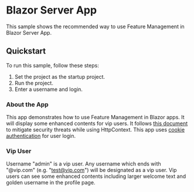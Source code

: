 # Blazor Server App

This sample shows the recommended way to use Feature Management in Blazor Server App.

## Quickstart

To run this sample, follow these steps:

1. Set the project as the startup project.
2. Run the project.
3. Enter a username and login.

### About the App

This app demonstrates how to use Feature Management in Blazor apps. It will display some enhanced contents for vip users.
It follows [this document](https://learn.microsoft.com/en-us/aspnet/core/blazor/security/server/threat-mitigation?view=aspnetcore-7.0#ihttpcontextaccessorhttpcontext-in-razor-components) to mitigate security threats while using HttpContext.
This app uses [cookie authentication](https://learn.microsoft.com/en-us/aspnet/core/security/authentication/cookie?view=aspnetcore-6.0) for user login.

### Vip User

Username "admin" is a vip user.
Any username which ends with "@vip.com" (e.g. "test@vip.com") will be designated as a vip user.
Vip users can see some enhanced contents including larger welcome text and golden username in the profile page.